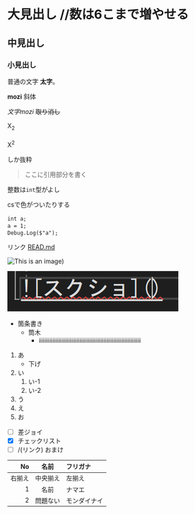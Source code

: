 ﻿# 大見出し //数は6こまで増やせる
## 中見出し
### 小見出し

普通の文字
**太字**。

**mozi**
斜体

*文字mozi*
~~取り消し~~

X<sub>2<sub>

X<sup>2<sup>

しか抜粋

>ここに引用部分を書く

整数は`int`型がよし

csで色がついたりする
```
int a;
a = 1;
Debug.Log($"a");
```
リンク [READ.md](README.md)

![This is an image](https://myoctocat.com/assets/images/base-octocat.svg))

![スクショ](inm00.png)

- 箇条書き
  - 筒木
    - iiiiiiiiiiiiiiiiiiiiiiiiiiiiiiiiiiiiiiiiiiiiiiiiiiiiiiiiiiiiiiiiiiii
    
 1. あ
    - 下げ
 1. い
    1. い-1
    1. い-2
 1. う
 1. え
 1. お

 - [ ] 差ジョイ
 - [x] チェックリスト
 - [ ] /(リンク) おまけ

 |No|名前|フリガナ|
 |-:|:-:|:-|
 |右揃え|中央揃え|左揃え|
 |1|名前|ナマエ|
 |2|問題ない|モンダイナイ|